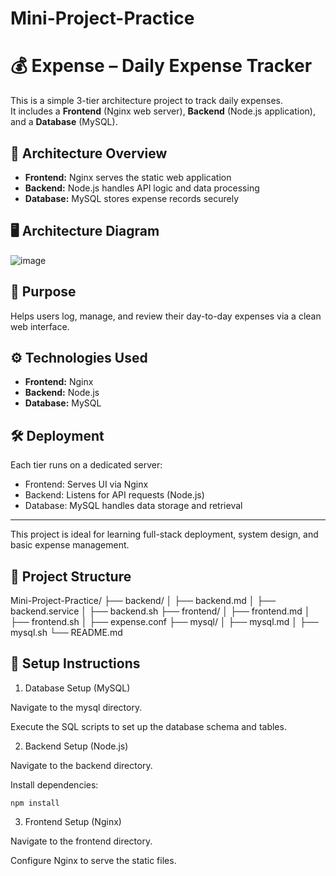 # Mini-Project-Practice


# 💰 Expense – Daily Expense Tracker

This is a simple 3-tier architecture project to track daily expenses.  
It includes a **Frontend** (Nginx web server), **Backend** (Node.js application), and a **Database** (MySQL).

## 🧱 Architecture Overview

- **Frontend:** Nginx serves the static web application
- **Backend:** Node.js handles API logic and data processing
- **Database:** MySQL stores expense records securely

## 🖥️ Architecture Diagram

![image](https://github.com/user-attachments/assets/890e8b29-f34a-442d-ace3-7371352a66fc)

## 🚀 Purpose

Helps users log, manage, and review their day-to-day expenses via a clean web interface.

## ⚙️ Technologies Used

- **Frontend:** Nginx
- **Backend:** Node.js
- **Database:** MySQL

## 🛠 Deployment

Each tier runs on a dedicated server:
- Frontend: Serves UI via Nginx
- Backend: Listens for API requests (Node.js)
- Database: MySQL handles data storage and retrieval

---

This project is ideal for learning full-stack deployment, system design, and basic expense management.


## 📂 Project Structure

Mini-Project-Practice/
├── backend/
│   ├── backend.md
│   ├── backend.service
│   ├── backend.sh
├── frontend/
│   ├── frontend.md
│   ├── frontend.sh
│   ├── expense.conf
├── mysql/
│   ├── mysql.md
│   ├── mysql.sh
└── README.md

## 🚀 Setup Instructions
1. Database Setup (MySQL)

Navigate to the mysql directory.

Execute the SQL scripts to set up the database schema and tables.

2. Backend Setup (Node.js)

Navigate to the backend directory.

Install dependencies:

```
npm install
```

3. Frontend Setup (Nginx)

Navigate to the frontend directory.

Configure Nginx to serve the static files.
